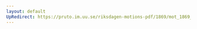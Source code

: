 ```yaml
---
layout: default
UpRedirect: https://pruto.im.uu.se/riksdagen-motions-pdf/1869/mot_1869__ak__230.pdf
---
```

